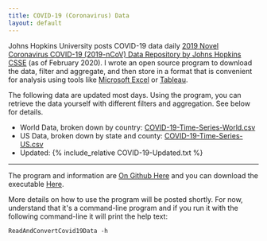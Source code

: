 ```yaml
---
title: COVID-19 (Coronavirus) Data
layout: default
---
```

Johns Hopkins University posts COVID-19 data daily [2019 Novel Coronavirus COVID-19 (2019-nCoV) Data Repository by Johns Hopkins CSSE](https://github.com/CSSEGISandData/COVID-19) (as of February 2020). I wrote an open source program to download the data, filter and aggregate, and then store in a format that is convenient for analysis using tools like [Microsoft Excel](https://www.microsoft.com/microsoft/excel) or [Tableau](https://www.tableau.com/).

The following data are updated most days. Using the program, you can retrieve the data yourself with different filters and aggregation. See below for details.

* World Data, broken down by country: [COVID-19-Time-Series-World.csv](COVID-19-Time-Series-World.csv)
* US Data, broken down by state and county: [COVID-19-Time-Series-US.csv](COVID-19-Time-Series-US.csv)
* Updated: {% include_relative COVID-19-Updated.txt %}

<hr/>

The program and information are [On Github Here](https://github.com/FileMeta/ReadAndConvertCovid19Data) and you can download the executable [Here](https://github.com/FileMeta/ReadAndConvertCovid19Data/releases).

More details on how to use the program will be posted shortly. For now, understand that it's a command-line program and if you run it with the following command-line it will print the help text:

```
ReadAndConvertCovid19Data -h
```


